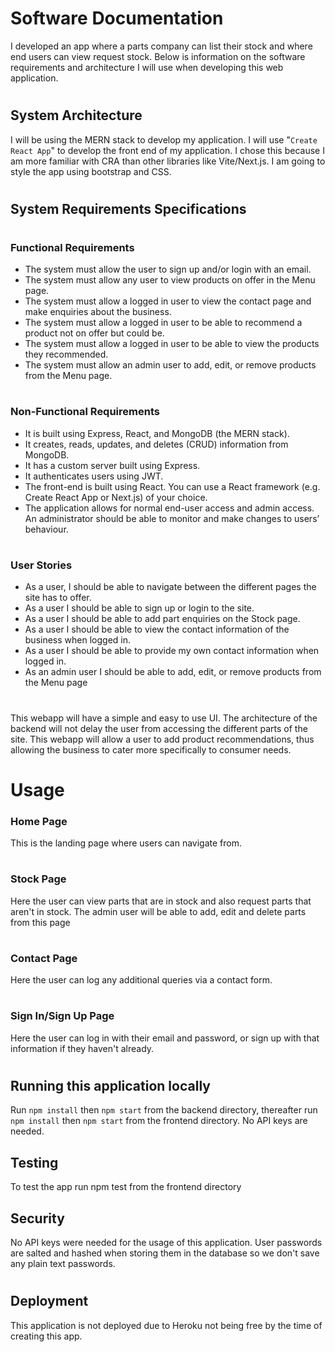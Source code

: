 #
# Software Documentation

I developed an app where a parts company can list their stock and where end users can view request stock. Below is information on the software requirements and architecture I will use when developing this web application.
#
#
## System Architecture

I will be using the MERN stack to develop my application. I will use "`Create React App`" to develop the front end of my application. I chose this because I am more familiar with CRA than other libraries like Vite/Next.js. I am going to style the app using bootstrap and CSS. 
#
#
## System Requirements Specifications
#
### Functional Requirements
 - The system must allow the user to sign up and/or login with an email.
 - The system must allow any user to view products on offer in the Menu page.
 - The system must allow a logged in user to view the contact page and make enquiries about the business.
 - The system must allow a logged in user to be able to recommend a product not on offer but could be.
 - The system must allow a logged in user to be able to view the products they recommended.
 - The system must allow an admin user to add, edit, or remove products from the Menu page.
#
### Non-Functional Requirements
- It is built using Express, React, and MongoDB (the MERN stack).
- It creates, reads, updates, and deletes (CRUD) information from MongoDB.
- It has a custom server built using Express.
- It authenticates users using JWT.
- The front-end is built using React. You can use a React framework (e.g. Create React App or Next.js) of your choice.
- The application allows for normal end-user access and admin access. An administrator should be able to monitor and make changes to users’ behaviour. 
#
### User Stories
 - As a user, I should be able to navigate between the different pages the site has to offer.
 - As a user I should be able to sign up or login to the site.
 - As a user I should be able to add part enquiries on the Stock page.
 - As a user I should be able to view the contact information of the business when logged in. 
 - As a user I should be able to provide my own contact information when logged in.
 - As an admin user I should be able to add, edit, or remove products from the Menu page
 
#
This webapp will have a simple and easy to use UI. The architecture of the backend will not delay the user from accessing the different parts of the site. This webapp will allow a user to add product recommendations, thus allowing the business to cater more specifically to consumer needs.
#

# Usage

### Home Page
This is the landing page where users can navigate from.
#
### Stock Page
Here the user can view parts that are in stock and also request parts that aren't in stock. The admin user will be able to add, edit and delete parts from this page
#
### Contact Page
Here the user can log any additional queries via a contact form.
#
### Sign In/Sign Up Page
Here the user can log in with their email and password, or sign up with that information if they haven't already.
#
## Running this application locally
 Run `npm install` then `npm start` from the backend directory, thereafter run `npm install` then `npm start` from the frontend directory. No API keys are needed. 
 
## Testing
To test the app run npm test from the frontend directory

## Security
No API keys were needed for the usage of this application. User passwords are salted and hashed when storing them in the database so we don't save any plain text passwords.
#
## Deployment
This application is not deployed due to Heroku not being free by the time of creating this app.
#
